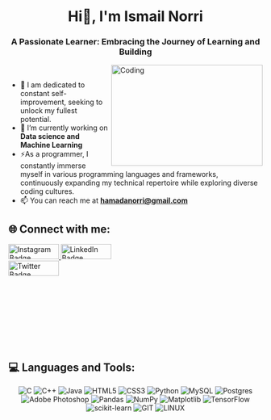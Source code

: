 <h1 align="center">Hi👋, I'm Ismail Norri</h1>
<p></p>

<h3 align="center">A Passionate Learner: Embracing the Journey of Learning and Building</h3>
<img align="right" alt="Coding" height="200"width="300" src="https://media.giphy.com/media/qgQUggAC3Pfv687qPC/giphy.gif" style="display: inline-block; border-radius: 20; overflow: hidden;">	

<br> 

- 🔭 I am dedicated to constant self-improvement, seeking to unlock my fullest potential.<br>
- 🌱 I’m currently working on **Data science and Machine Learning**<br>
- ⚡As a programmer, I constantly immerse myself in various programming languages and frameworks, continuously expanding my technical repertoire while exploring diverse coding cultures.<br>
- 📫 You can reach me at **hamadanorri@gmail.com**


## 🌐 Connect with me:

<div style=" height:200; width:300;">

<a href="https://instagram.com/syed.rahmath.14" target="_blank" rel="noopener noreferrer">
    <img src="https://img.shields.io/badge/Instagram-%23E4405F.svg?logo=Instagram&logoColor=white" alt="Instagram Badge" width="100" height="30">
</a>

<a href="https://www.linkedin.com/in/ismail-darnouni-8778a1244/" target="_blank" rel="noopener noreferrer">
    <img src="https://img.shields.io/badge/LinkedIn-%230077B5.svg?logo=linkedin&logoColor=white" alt="LinkedIn Badge" width="100" height="30">
</a>

<a href="https://twitter.com/nadirzamal" target="_blank" rel="noopener noreferrer">
    <img src="https://img.shields.io/badge/Twitter-%231DA1F2.svg?logo=Twitter&logoColor=white" alt="Twitter Badge" width="100" height="30">
</a>


</div>

## 💻 Languages and Tools:
<div align="center">
  
![C](https://img.shields.io/badge/c-%2300599C.svg?style=for-the-badge&logo=c&logoColor=white) ![C++](https://img.shields.io/badge/c++-%2300599C.svg?style=for-the-badge&logo=c%2B%2B&logoColor=white) ![Java](https://img.shields.io/badge/java-%23ED8B00.svg?style=for-the-badge&logo=openjdk&logoColor=white) ![HTML5](https://img.shields.io/badge/html5-%23E34F26.svg?style=for-the-badge&logo=html5&logoColor=white) ![CSS3](https://img.shields.io/badge/css3-%231572B6.svg?style=for-the-badge&logo=css3&logoColor=white) ![Python](https://img.shields.io/badge/python-3670A0?style=for-the-badge&logo=python&logoColor=ffdd54) ![MySQL](https://img.shields.io/badge/mysql-%2300000f.svg?style=for-the-badge&logo=mysql&logoColor=white) ![Postgres](https://img.shields.io/badge/postgres-%23316192.svg?style=for-the-badge&logo=postgresql&logoColor=white) ![Adobe Photoshop](https://img.shields.io/badge/adobe%20photoshop-%2331A8FF.svg?style=for-the-badge&logo=adobe%20photoshop&logoColor=white) ![Pandas](https://img.shields.io/badge/pandas-%23150458.svg?style=for-the-badge&logo=pandas&logoColor=white) ![NumPy](https://img.shields.io/badge/numpy-%23013243.svg?style=for-the-badge&logo=numpy&logoColor=white) ![Matplotlib](https://img.shields.io/badge/Matplotlib-%23ffffff.svg?style=for-the-badge&logo=Matplotlib&logoColor=black) ![TensorFlow](https://img.shields.io/badge/TensorFlow-%23FF6F00.svg?style=for-the-badge&logo=TensorFlow&logoColor=white) ![scikit-learn](https://img.shields.io/badge/scikit--learn-%23F7931E.svg?style=for-the-badge&logo=scikit-learn&logoColor=white) ![GIT](https://img.shields.io/badge/Git-fc6d26?style=for-the-badge&logo=git&logoColor=white) ![LINUX](https://img.shields.io/badge/Linux-FCC624?style=for-the-badge&logo=linux&logoColor=black)

</div>

